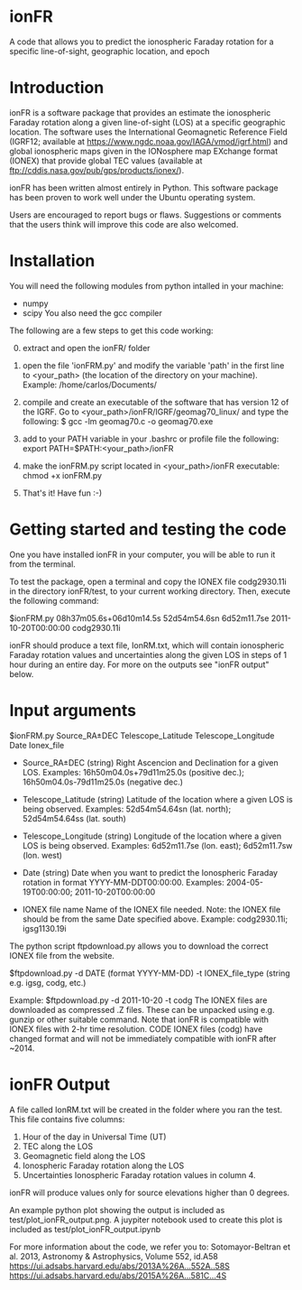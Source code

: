 # ionFR
A code that allows you to predict the ionospheric Faraday rotation for a specific line-of-sight, geographic location, and epoch

# Introduction
ionFR is a software package that provides an estimate the ionospheric Faraday rotation along a given line-of-sight (LOS) at a specific geographic location. 
The software uses the International Geomagnetic Reference Field (IGRF12; available at https://www.ngdc.noaa.gov/IAGA/vmod/igrf.html) and global ionospheric maps given in the IONosphere map EXchange format (IONEX) that provide global TEC values (available at ftp://cddis.nasa.gov/pub/gps/products/ionex/). 

ionFR has been written almost entirely in Python. This software package has been proven to work well under the Ubuntu operating system.

Users are encouraged to report bugs or flaws. Suggestions or comments that the users think will improve this code are also welcomed.

# Installation
You will need the following modules from python intalled in your machine:
- numpy
- scipy
You also need the gcc compiler

The following are a few steps to get this code working:

0) extract and open the ionFR/ folder

1) open the file 'ionFRM.py' and modify the variable 'path' in the first line to <your_path> (the location of the directory on your machine).
   Example: /home/carlos/Documents/

2) compile and create an executable of the software that has version 12 of the IGRF. Go to <your_path>/ionFR/IGRF/geomag70_linux/
   and type the following:
   $ gcc -lm geomag70.c -o geomag70.exe

3) add to your PATH variable in your .bashrc or profile file the following:
   export PATH=$PATH:<your_path>/ionFR

4) make the ionFRM.py script located in <your_path>/ionFR executable:
   chmod +x ionFRM.py

5) That's it! Have fun :-)

# Getting started and testing the code
One you have installed ionFR in your computer, you will be able to run it from the terminal.

To test the package, open a terminal and copy the IONEX file codg2930.11i in the directory ionFR/test, to your current working directory. Then, execute the following command:

$ionFRM.py 08h37m05.6s+06d10m14.5s 52d54m54.6sn 6d52m11.7se 2011-10-20T00:00:00 codg2930.11i

ionFR should produce a text file, IonRM.txt, which will contain ionospheric Faraday rotation values and uncertainties along the given LOS in steps of 1 hour during an entire day. For more on the outputs see "ionFR output" below.

# Input arguments
$ionFRM.py Source_RA±DEC Telescope_Latitude Telescope_Longitude Date Ionex_file

- Source_RA±DEC (string)
Right Ascencion and Declination for a given LOS. 
Examples: 16h50m04.0s+79d11m25.0s (positive dec.); 16h50m04.0s-79d11m25.0s (negative dec.)

- Telescope_Latitude (string)
Latitude of the location where a given LOS is being observed. 
Examples: 52d54m54.64sn (lat. north); 52d54m54.64ss (lat. south)

- Telescope_Longitude (string)
Longitude of the location where a given LOS is being observed. 
Examples: 6d52m11.7se (lon. east); 6d52m11.7sw (lon. west)

- Date (string)
Date when you want to predict the Ionospheric Faraday rotation in format YYYY-MM-DDT00:00:00. 
Examples: 2004-05-19T00:00:00; 2011-10-20T00:00:00

- IONEX file name
Name of the IONEX file needed. Note: the IONEX file should be from the same Date specified above. 
Example: codg2930.11i; igsg1130.19i

The python script ftpdownload.py allows you to download the correct IONEX file from the website.

$ftpdownload.py -d DATE (format YYYY-MM-DD) -t IONEX_file_type (string e.g. igsg, codg, etc.)

Example: $ftpdownload.py -d 2011-10-20 -t codg
The IONEX files are downloaded as compressed .Z files. These can be unpacked using e.g. gunzip or other suitable command.
Note that ionFR is compatible with IONEX files with 2-hr time resolution.
CODE IONEX files (codg) have changed format and will not be immediately compatible with ionFR after ~2014.

# ionFR Output
A file called IonRM.txt will be created in the folder where you ran the test. This file contains
five columns:

1) Hour of the day in Universal Time (UT)
2) TEC along the LOS
3) Geomagnetic field along the LOS
4) Ionospheric Faraday rotation along the LOS
5) Uncertainties Ionospheric Faraday rotation values in column 4.

ionFR will produce values only for source elevations higher than 0 degrees.

An example python plot showing the output is included as test/plot_ionFR_output.png.
A juypiter notebook used to create this plot is included as test/plot_ionFR_output.ipynb

For more information about the code, we refer you to:
Sotomayor-Beltran et al. 2013, Astronomy & Astrophysics, Volume 552, id.A58
https://ui.adsabs.harvard.edu/abs/2013A%26A...552A..58S
https://ui.adsabs.harvard.edu/abs/2015A%26A...581C...4S
